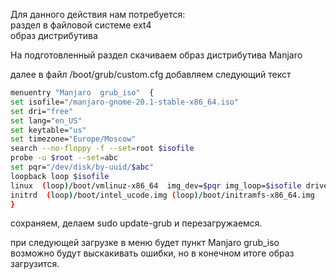 
Для данного действия нам потребуется:  
раздел в файловой системе ext4  
образ дистрибутива  
  
На подготовленный раздел скачиваем образ дистрибутива Manjaro  
  
далее в файл /boot/grub/custom.cfg добавляем следующий текст
```sh
menuentry "Manjaro  grub_iso"  {    
set isofile="/manjaro-gnome-20.1-stable-x86_64.iso"    
set dri="free"    
set lang="en_US"    
set keytable="us"   
set timezone="Europe/Moscow"    
search --no-floppy -f --set=root $isofile  
probe -u $root --set=abc    
set pqr="/dev/disk/by-uuid/$abc"    
loopback loop $isofile  
linux  (loop)/boot/vmlinuz-x86_64  img_dev=$pqr img_loop=$isofile driver=$dri tz=$timezone lang=$lang keytable=$keytable copytoram  
initrd  (loop)/boot/intel_ucode.img (loop)/boot/initramfs-x86_64.img  
}
```

сохраняем, делаем sudo update-grub и перезагружаемся.  
  
при следующей загрузке в меню будет пункт Manjaro grub_iso  
возможно будут выскакивать ошибки, но в конечном итоге образ загрузится.